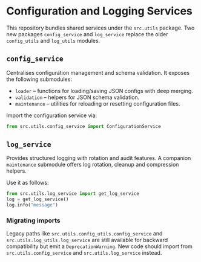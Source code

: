 # Configuration and Logging Services

This repository bundles shared services under the `src.utils` package.  Two new packages
`config_service` and `log_service` replace the older `config_utils` and
`log_utils` modules.

## `config_service`

Centralises configuration management and schema validation.  It exposes the
following submodules:

- `loader` – functions for loading/saving JSON configs with deep merging.
- `validation` – helpers for JSON schema validation.
- `maintenance` – utilities for reloading or resetting configuration files.

Import the configuration service via:

```python
from src.utils.config_service import ConfigurationService
```

## `log_service`

Provides structured logging with rotation and audit features.  A companion
`maintenance` submodule offers log rotation, cleanup and compression helpers.

Use it as follows:

```python
from src.utils.log_service import get_log_service
log = get_log_service()
log.info("message")
```

### Migrating imports

Legacy paths like `src.utils.config_utils.config_service` and
`src.utils.log_utils.log_service` are still available for backward
compatibility but emit a `DeprecationWarning`. New code should import from
`src.utils.config_service` and `src.utils.log_service` instead.

